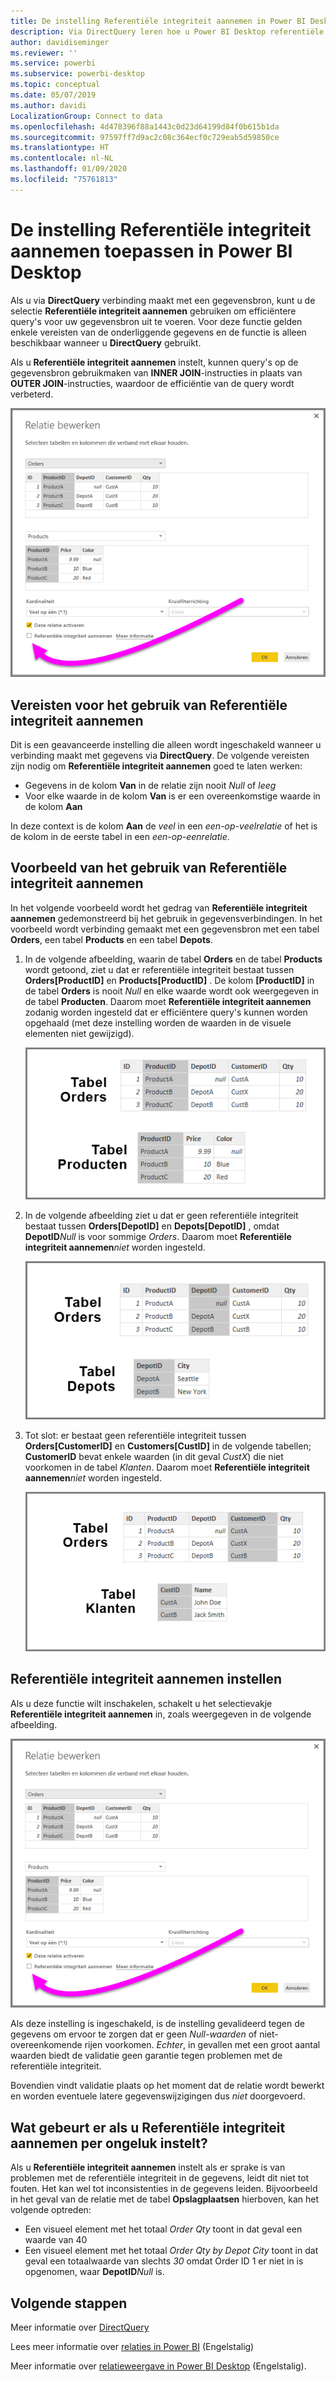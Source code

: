 ```yaml
---
title: De instelling Referentiële integriteit aannemen in Power BI Desktop
description: Via DirectQuery leren hoe u Power BI Desktop referentiële integriteit kunt laten aannemen
author: davidiseminger
ms.reviewer: ''
ms.service: powerbi
ms.subservice: powerbi-desktop
ms.topic: conceptual
ms.date: 05/07/2019
ms.author: davidi
LocalizationGroup: Connect to data
ms.openlocfilehash: 4d478396f88a1443c0d23d64199d84f0b615b1da
ms.sourcegitcommit: 97597ff7d9ac2c08c364ecf0c729eab5d59850ce
ms.translationtype: HT
ms.contentlocale: nl-NL
ms.lasthandoff: 01/09/2020
ms.locfileid: "75761813"
---
```

# <a name="apply-the-assume-referential-integrity-setting-in-power-bi-desktop"></a>De instelling Referentiële integriteit aannemen toepassen in Power BI Desktop
Als u via **DirectQuery** verbinding maakt met een gegevensbron, kunt u de selectie **Referentiële integriteit aannemen** gebruiken om efficiëntere query's voor uw gegevensbron uit te voeren. Voor deze functie gelden enkele vereisten van de onderliggende gegevens en de functie is alleen beschikbaar wanneer u **DirectQuery** gebruikt.

Als u **Referentiële integriteit aannemen** instelt, kunnen query's op de gegevensbron gebruikmaken van **INNER JOIN**-instructies in plaats van **OUTER JOIN**-instructies, waardoor de efficiëntie van de query wordt verbeterd.

![](media/desktop-assume-referential-integrity/assume-referential-integrity_1.png)

## <a name="requirements-for-using-assume-referential-integrity"></a>Vereisten voor het gebruik van Referentiële integriteit aannemen
Dit is een geavanceerde instelling die alleen wordt ingeschakeld wanneer u verbinding maakt met gegevens via **DirectQuery**. De volgende vereisten zijn nodig om **Referentiële integriteit aannemen** goed te laten werken:

* Gegevens in de kolom **Van** in de relatie zijn nooit *Null* of *leeg*
* Voor elke waarde in de kolom **Van** is er een overeenkomstige waarde in de kolom **Aan**

In deze context is de kolom **Aan** de *veel* in een *een-op-veelrelatie* of het is de kolom in de eerste tabel in een *een-op-eenrelatie*.

## <a name="example-of-using-assume-referential-integrity"></a>Voorbeeld van het gebruik van Referentiële integriteit aannemen
In het volgende voorbeeld wordt het gedrag van **Referentiële integriteit aannemen** gedemonstreerd bij het gebruik in gegevensverbindingen. In het voorbeeld wordt verbinding gemaakt met een gegevensbron met een tabel **Orders**, een tabel **Products** en een tabel **Depots**.

1. In de volgende afbeelding, waarin de tabel **Orders** en de tabel **Products** wordt getoond, ziet u dat er referentiële integriteit bestaat tussen **Orders[ProductID]** en **Products[ProductID]** . De kolom **[ProductID]** in de tabel **Orders** is nooit *Null* en elke waarde wordt ook weergegeven in de tabel **Producten**. Daarom moet **Referentiële integriteit aannemen** zodanig worden ingesteld dat er efficiëntere query's kunnen worden opgehaald (met deze instelling worden de waarden in de visuele elementen niet gewijzigd).
   
   ![](media/desktop-assume-referential-integrity/assume-referential-integrity_2.png)
2. In de volgende afbeelding ziet u dat er geen referentiële integriteit bestaat tussen **Orders[DepotID]** en **Depots[DepotID]** , omdat **DepotID***Null* is voor sommige *Orders*. Daarom moet **Referentiële integriteit aannemen***niet* worden ingesteld.
   
   ![](media/desktop-assume-referential-integrity/assume-referential-integrity_3.png)
3. Tot slot: er bestaat geen referentiële integriteit tussen **Orders[CustomerID]** en **Customers[CustID]** in de volgende tabellen; **CustomerID** bevat enkele waarden (in dit geval *CustX*) die niet voorkomen in de tabel *Klanten*. Daarom moet **Referentiële integriteit aannemen***niet* worden ingesteld.
   
   ![](media/desktop-assume-referential-integrity/assume-referential-integrity_4.png)

## <a name="setting-assume-referential-integrity"></a>Referentiële integriteit aannemen instellen
Als u deze functie wilt inschakelen, schakelt u het selectievakje **Referentiële integriteit aannemen** in, zoals weergegeven in de volgende afbeelding.

![](media/desktop-assume-referential-integrity/assume-referential-integrity_1.png)

Als deze instelling is ingeschakeld, is de instelling gevalideerd tegen de gegevens om ervoor te zorgen dat er geen *Null-waarden* of niet-overeenkomende rijen voorkomen. *Echter*, in gevallen met een groot aantal waarden biedt de validatie geen garantie tegen problemen met de referentiële integriteit.

Bovendien vindt validatie plaats op het moment dat de relatie wordt bewerkt en worden eventuele latere gegevenswijzigingen dus *niet* doorgevoerd.

## <a name="what-happens-if-you-incorrectly-set-assume-referential-integrity"></a>Wat gebeurt er als u Referentiële integriteit aannemen per ongeluk instelt?
Als u **Referentiële integriteit aannemen** instelt als er sprake is van problemen met de referentiële integriteit in de gegevens, leidt dit niet tot fouten. Het kan wel tot inconsistenties in de gegevens leiden. Bijvoorbeeld in het geval van de relatie met de tabel **Opslagplaatsen** hierboven, kan het volgende optreden:

* Een visueel element met het totaal *Order Qty* toont in dat geval een waarde van 40
* Een visueel element met het totaal *Order Qty by Depot City* toont in dat geval een totaalwaarde van slechts *30* omdat Order ID 1 er niet in is opgenomen, waar **DepotID***Null* is.

## <a name="next-steps"></a>Volgende stappen
Meer informatie over [DirectQuery](desktop-use-directquery.md)

Lees meer informatie over [relaties in Power BI](desktop-create-and-manage-relationships.md) (Engelstalig)

Meer informatie over [relatieweergave in Power BI Desktop](desktop-relationship-view.md) (Engelstalig).

